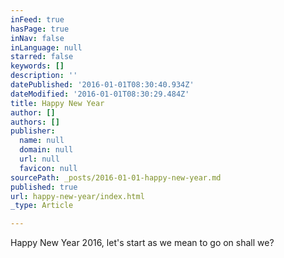 ```yaml
---
inFeed: true
hasPage: true
inNav: false
inLanguage: null
starred: false
keywords: []
description: ''
datePublished: '2016-01-01T08:30:40.934Z'
dateModified: '2016-01-01T08:30:29.484Z'
title: Happy New Year
author: []
authors: []
publisher:
  name: null
  domain: null
  url: null
  favicon: null
sourcePath: _posts/2016-01-01-happy-new-year.md
published: true
url: happy-new-year/index.html
_type: Article

---
```

Happy New Year 2016, let's start as we mean to go on shall we?